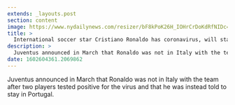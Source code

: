 ```yaml
--- 
extends: _layouts.post 
section: content 
image: https://www.nydailynews.com/resizer/bF8kPoK26H_IOHrCrDoKdRfNIDc=/1200x0/top/cloudfront-us-east-1.images.arcpublishing.com/tronc/XM27JKCYZ2WFDQUQGGS4Y63C64.aspx 
title: > 
  International soccer star Cristiano Ronaldo has coronavirus, will start 2-week isolation period 
description: > 
  Juventus announced in March that Ronaldo was not in Italy with the team after two players tested positive for the virus and that he was instead told to stay in Portugal. 
date: 1602604361.2069862 
--- 
```

Juventus announced in March that Ronaldo was not in Italy with the team after two players tested positive for the virus and that he was instead told to stay in Portugal.